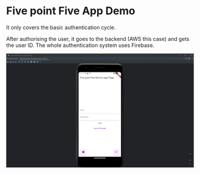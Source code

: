 # Five point Five App Demo

It only covers the basic authentication cycle.

After authorising the user, it goes to the backend (AWS this case) and gets the user ID.
The whole authentication system uses Firebase.

![Demo](images/FivepointFiveDemo.gif)


